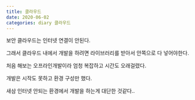 ```yaml
---
title: 클라우드
date: 2020-06-02
categories: diary 클라우드
---
```

보안 클라우드는 인터넷 연결이 안된다.

그래서 클라우드 내에서 개발을 하려면 라이브러리를 받아서 안쪽으로 다 넣어야한다.

처음 해보는 오프라인개발이라 엄청 복잡하고 시간도 오래걸렸다.

개발은 시작도 못하고 환경 구성만 했다.

새삼 인터넷 안되는 환경에서 개발을 하는게 대단한 것같다..
